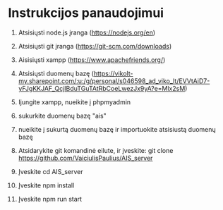 # Instrukcijos panaudojimui

1. Atsisiųsti node.js įranga (https://nodejs.org/en)
2. Atsisiųsti git įranga (https://git-scm.com/downloads)
   
4. Aisisiųsti xampp (https://www.apachefriends.org/)
5. Atsisiųsti duomenų bazę (https://vikolt-my.sharepoint.com/:u:/g/personal/s046598_ad_viko_lt/EVVtAiD7-yFJgKKJAF_QcjIBduTGuTAtRbCoeLwezJx9yA?e=Mlx2sM)
6. Ijungite xampp, nueikite į phpmyadmin
7. sukurkite duomenų bazę "ais"
8. nueikite į sukurtą duomenų bazę ir importuokite atsisiustą duomenų bazę
   
10. Atsidarykite git komandinė eilute, ir įveskite: git clone https://github.com/VaiciulisPaulius/AIS_server
11. Įveskite cd AIS_server
12. Įveskite npm install
13. Įveskite npm run start
